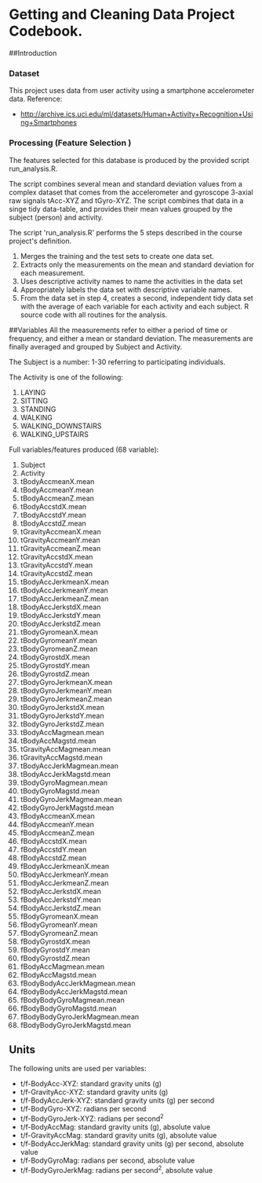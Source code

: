 # Getting and Cleaning Data Project Codebook.

##Introduction

### Dataset
This project uses data from user activity using a smartphone accelerometer data.
Reference:
 - http://archive.ics.uci.edu/ml/datasets/Human+Activity+Recognition+Using+Smartphones

### Processing (Feature Selection )
The features selected for this database is produced by the provided script run_analysis.R.

The script combines several mean and standard deviation values from a complex dataset that comes from the accelerometer and gyroscope 3-axial raw signals tAcc-XYZ and tGyro-XYZ. 
The script combines that data in a singe tidy data-table, and provides their mean values grouped by the subject (person) and activity.

The script 'run_analysis.R' performs the 5 steps described in the course project's definition.
  1. Merges the training and the test sets to create one data set.
  1. Extracts only the measurements on the mean and standard deviation for each measurement.
  1. Uses descriptive activity names to name the activities in the data set
  1. Appropriately labels the data set with descriptive variable names.
  1. From the data set in step 4, creates a second, independent tidy data set
     with the average of each variable for each activity and each subject. R
     source code with all routines for the analysis.

##Variables
All the measurements refer to either a period of time or frequency, and either a mean or standard deviation.
The measurements are finally averaged and grouped by Subject and Activity.

The Subject is a number: 1-30 referring to participating individuals.

The Activity is one of the following:
  1. LAYING
  1. SITTING
  1. STANDING
  1. WALKING
  1. WALKING_DOWNSTAIRS
  1. WALKING_UPSTAIRS

Full variables/features produced (68 variable):
  1. Subject
  1. Activity
  1. tBodyAccmeanX.mean
  1. tBodyAccmeanY.mean
  1. tBodyAccmeanZ.mean
  1. tBodyAccstdX.mean
  1. tBodyAccstdY.mean
  1. tBodyAccstdZ.mean
  1. tGravityAccmeanX.mean
  1. tGravityAccmeanY.mean
  1. tGravityAccmeanZ.mean
  1. tGravityAccstdX.mean
  1. tGravityAccstdY.mean
  1. tGravityAccstdZ.mean
  1. tBodyAccJerkmeanX.mean
  1. tBodyAccJerkmeanY.mean
  1. tBodyAccJerkmeanZ.mean
  1. tBodyAccJerkstdX.mean
  1. tBodyAccJerkstdY.mean
  1. tBodyAccJerkstdZ.mean
  1. tBodyGyromeanX.mean
  1. tBodyGyromeanY.mean
  1. tBodyGyromeanZ.mean
  1. tBodyGyrostdX.mean
  1. tBodyGyrostdY.mean
  1. tBodyGyrostdZ.mean
  1. tBodyGyroJerkmeanX.mean
  1. tBodyGyroJerkmeanY.mean
  1. tBodyGyroJerkmeanZ.mean
  1. tBodyGyroJerkstdX.mean
  1. tBodyGyroJerkstdY.mean
  1. tBodyGyroJerkstdZ.mean
  1. tBodyAccMagmean.mean
  1. tBodyAccMagstd.mean
  1. tGravityAccMagmean.mean
  1. tGravityAccMagstd.mean
  1. tBodyAccJerkMagmean.mean
  1. tBodyAccJerkMagstd.mean
  1. tBodyGyroMagmean.mean
  1. tBodyGyroMagstd.mean
  1. tBodyGyroJerkMagmean.mean
  1. tBodyGyroJerkMagstd.mean
  1. fBodyAccmeanX.mean
  1. fBodyAccmeanY.mean
  1. fBodyAccmeanZ.mean
  1. fBodyAccstdX.mean
  1. fBodyAccstdY.mean
  1. fBodyAccstdZ.mean
  1. fBodyAccJerkmeanX.mean
  1. fBodyAccJerkmeanY.mean
  1. fBodyAccJerkmeanZ.mean
  1. fBodyAccJerkstdX.mean
  1. fBodyAccJerkstdY.mean
  1. fBodyAccJerkstdZ.mean
  1. fBodyGyromeanX.mean
  1. fBodyGyromeanY.mean
  1. fBodyGyromeanZ.mean
  1. fBodyGyrostdX.mean
  1. fBodyGyrostdY.mean
  1. fBodyGyrostdZ.mean
  1. fBodyAccMagmean.mean
  1. fBodyAccMagstd.mean
  1. fBodyBodyAccJerkMagmean.mean
  1. fBodyBodyAccJerkMagstd.mean
  1. fBodyBodyGyroMagmean.mean
  1. fBodyBodyGyroMagstd.mean
  1. fBodyBodyGyroJerkMagmean.mean
  1. fBodyBodyGyroJerkMagstd.mean

## Units
The following units are used per variables:

* t/f-BodyAcc-XYZ: standard gravity units (g)
* t/f-GravityAcc-XYZ: standard gravity units (g)
* t/f-BodyAccJerk-XYZ: standard gravity units (g) per second
* t/f-BodyGyro-XYZ: radians per second
* t/f-BodyGyroJerk-XYZ: radians per second<sup>2</sup>
* t/f-BodyAccMag: standard gravity units (g), absolute value
* t/f-GravityAccMag: standard gravity units (g), absolute value
* t/f-BodyAccJerkMag: standard gravity units (g) per second, absolute value
* t/f-BodyGyroMag: radians per second, absolute value
* t/f-BodyGyroJerkMag: radians per second<sup>2</sup>, absolute value


